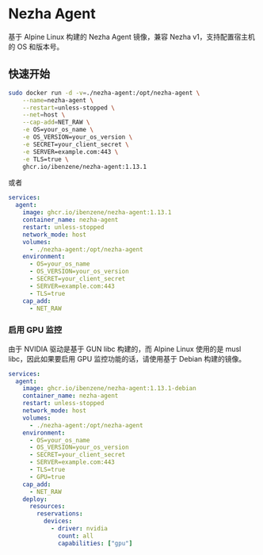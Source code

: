 # Nezha Agent

基于 Alpine Linux 构建的 Nezha Agent 镜像，兼容 Nezha v1，支持配置宿主机的 OS 和版本号。

## 快速开始

``` bash
sudo docker run -d -v=./nezha-agent:/opt/nezha-agent \
    --name=nezha-agent \
    --restart=unless-stopped \
    --net=host \
    --cap-add=NET_RAW \
    -e OS=your_os_name \
    -e OS_VERSION=your_os_version \
    -e SECRET=your_client_secret \
    -e SERVER=example.com:443 \
    -e TLS=true \
    ghcr.io/ibenzene/nezha-agent:1.13.1
```

或者

``` yaml
services:
  agent:
    image: ghcr.io/ibenzene/nezha-agent:1.13.1
    container_name: nezha-agent
    restart: unless-stopped
    network_mode: host
    volumes:
      - ./nezha-agent:/opt/nezha-agent
    environment:
      - OS=your_os_name
      - OS_VERSION=your_os_version
      - SECRET=your_client_secret
      - SERVER=example.com:443
      - TLS=true
    cap_add:
      - NET_RAW
```

### 启用 GPU 监控

由于 NVIDIA 驱动是基于 GUN libc 构建的，而 Alpine Linux 使用的是 musl libc，因此如果要启用 GPU 监控功能的话，请使用基于 Debian 构建的镜像。

``` yaml
services:
  agent:
    image: ghcr.io/ibenzene/nezha-agent:1.13.1-debian
    container_name: nezha-agent
    restart: unless-stopped
    network_mode: host
    volumes:
      - ./nezha-agent:/opt/nezha-agent
    environment:
      - OS=your_os_name
      - OS_VERSION=your_os_version
      - SECRET=your_client_secret
      - SERVER=example.com:443
      - TLS=true
      - GPU=true
    cap_add:
      - NET_RAW
    deploy:
      resources:
        reservations:
          devices:
            - driver: nvidia
              count: all
              capabilities: ["gpu"]
```
